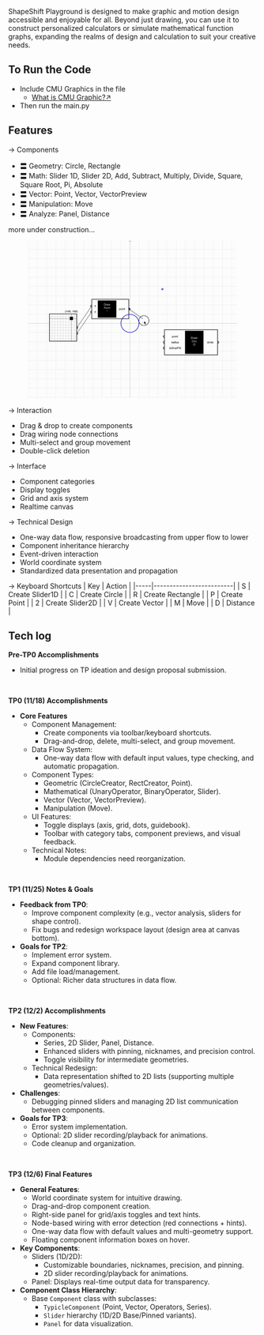 
ShapeShift Playground is designed to make graphic and motion design accessible and enjoyable for all. Beyond just drawing, you can use it to construct personalized calculators or simulate mathematical function graphs, expanding the realms of design and calculation to suit your creative needs.

## To Run the Code
- Include CMU Graphics in the file 
    - [What is CMU Graphic?↗](https://academy.cs.cmu.edu/desktop)
- Then run the main.py

## Features
→ Components
- 〓 Geometry: Circle, Rectangle
- 〓 Math: Slider 1D, Slider 2D, Add, Subtract, Multiply, Divide, Square, Square Root, Pi, Absolute
- 〓 Vector: Point, Vector, VectorPreview
- 〓 Manipulation: Move
- 〓 Analyze: Panel, Distance

more under construction...

<figure>
  <img src=csj.gif>
</figure>

→ Interaction
- Drag & drop to create components
- Drag wiring node connections
- Multi-select and group movement
- Double-click deletion

→ Interface
- Component categories
- Display toggles
- Grid and axis system
- Realtime canvas

→ Technical Design
- One-way data flow, responsive broadcasting from upper flow to lower
- Component inheritance hierarchy
- Event-driven interaction
- World coordinate system
- Standardized data presentation and propagation

→ Keyboard Shortcuts
| Key | Action                  |
|-----|-------------------------|
| S   | Create Slider1D         |
| C   | Create Circle           |
| R   | Create Rectangle        |
| P   | Create Point            |
| 2   | Create Slider2D         |
| V   | Create Vector           |
| M   | Move                    |
| D   | Distance                |




## Tech log
**Pre-TP0 Accomplishments**  
  - Initial progress on TP ideation and design proposal submission.

<br>

**TP0 (11/18) Accomplishments**  
  - **Core Features**  
    - Component Management:  
      - Create components via toolbar/keyboard shortcuts.  
      - Drag-and-drop, delete, multi-select, and group movement.  
    - Data Flow System:  
      - One-way data flow with default input values, type checking, and automatic propagation.  
    - Component Types:  
      - Geometric (CircleCreator, RectCreator, Point).  
      - Mathematical (UnaryOperator, BinaryOperator, Slider).  
      - Vector (Vector, VectorPreview).  
      - Manipulation (Move).  
    - UI Features:  
      - Toggle displays (axis, grid, dots, guidebook).  
      - Toolbar with category tabs, component previews, and visual feedback.  
    - Technical Notes:  
      - Module dependencies need reorganization. 

<br>


**TP1 (11/25) Notes & Goals**  
  - **Feedback from TP0**:  
    - Improve component complexity (e.g., vector analysis, sliders for shape control).  
    - Fix bugs and redesign workspace layout (design area at canvas bottom).  
  - **Goals for TP2**:  
    - Implement error system.  
    - Expand component library.  
    - Add file load/management.  
    - Optional: Richer data structures in data flow. 

<br>


**TP2 (12/2) Accomplishments**  
  - **New Features**:  
    - Components:  
      - Series, 2D Slider, Panel, Distance.  
      - Enhanced sliders with pinning, nicknames, and precision control.  
      - Toggle visibility for intermediate geometries.  
    - Technical Redesign:  
      - Data representation shifted to 2D lists (supporting multiple geometries/values).  
  - **Challenges**:  
    - Debugging pinned sliders and managing 2D list communication between components.  
  - **Goals for TP3**:  
    - Error system implementation.  
    - Optional: 2D slider recording/playback for animations.  
    - Code cleanup and organization.  

<br>

**TP3 (12/6) Final Features**  
  - **General Features**:  
    - World coordinate system for intuitive drawing.  
    - Drag-and-drop component creation.  
    - Right-side panel for grid/axis toggles and text hints.  
    - Node-based wiring with error detection (red connections + hints).  
    - One-way data flow with default values and multi-geometry support.  
    - Floating component information boxes on hover.  
  - **Key Components**:  
    - Sliders (1D/2D):  
      - Customizable boundaries, nicknames, precision, and pinning.  
      - 2D slider recording/playback for animations.  
    - Panel: Displays real-time output data for transparency.  
  - **Component Class Hierarchy**:  
    - Base `Component` class with subclasses:  
      - `TypicleComponent` (Point, Vector, Operators, Series).  
      - `Slider` hierarchy (1D/2D Base/Pinned variants).  
      - `Panel` for data visualization.  

